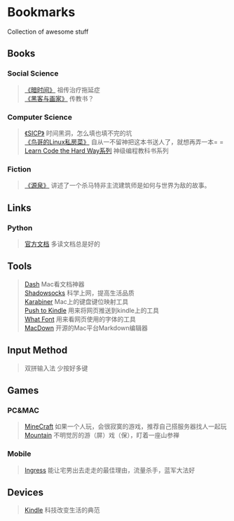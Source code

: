 # Bookmarks
Collection of awesome stuff

## Books
### Social Science
> [《暗时间》](http://book.douban.com/subject/6709809/) 祖传治疗拖延症  
> [《黑客与画家》](http://book.douban.com/subject/6021440/) 传教书？  

### Computer Science
> [《SICP》](http://mitpress.mit.edu/sicp/) 时间黑洞，怎么填也填不完的坑  
> [《鸟哥的Linux私房菜》](http://vbird.dic.ksu.edu.tw/) 自从一不留神把这本书送人了，就想再弄一本= =  
> [Learn Code the Hard Way系列](http://learncodethehardway.org/)  神级编程教科书系列  

### Fiction
> [《源泉》](http://book.douban.com/subject/1431870/) 讲述了一个杀马特非主流建筑师是如何与世界为敌的故事。

## Links
### Python
> [官方文档](https://docs.python.org/) 多读文档总是好的

## Tools
> [Dash](https://itunes.apple.com/us/app/dash-docs-snippets/id458034879?mt=12) Mac看文档神器  
> [Shadowsocks](https://github.com/shadowsocks/shadowsocks) 科学上网，提高生活品质  
> [Karabiner](https://github.com/tekezo/Karabiner) Mac上的键盘键位映射工具  
> [Push to Kindle](http://fivefilters.org/kindle-it/) 用来将网页推送到kindle上的工具  
> [What Font](http://chengyinliu.com/whatfont.html) 用来看网页使用的字体的工具  
> [MacDown](https://github.com/uranusjr/macdown) 开源的Mac平台Markdown编辑器  

## Input Method
> 双拼输入法 少按好多键

## Games
### PC&MAC
> [MineCraft](https://minecraft.net/) 如果一个人玩，会很寂寞的游戏，推荐自己搭服务器找人一起玩  
> [Mountain](http://store.steampowered.com/app/313340/) 不明觉厉的游（屏）戏（保），盯着一座山参禅  

### Mobile
> [Ingress](https://www.ingress.com/) 能让宅男出去走走的最佳理由，流量杀手，蓝军大法好  

## Devices
> [Kindle](http://www.amazon.cn/Kindle%E5%95%86%E5%BA%97/b/ref=topnav_storetab_kinc?ie=UTF8&node=116087071) 科技改变生活的典范  
